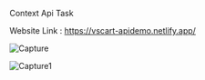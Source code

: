 Context Api Task

Website Link : https://vscart-apidemo.netlify.app/

![Capture](https://github.com/vigneshacodes/contextapi-cart/assets/134355192/57d8c725-7c89-4109-813a-095621cc1106)

![Capture1](https://github.com/vigneshacodes/contextapi-cart/assets/134355192/48b69bc3-1d8e-45a8-9a24-9e627e11e8b7)
